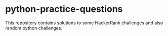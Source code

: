 # python-practice-questions

This repository contains solutions to some HackerRank challenges and also random python challenges.
